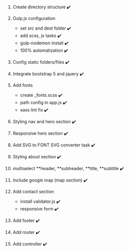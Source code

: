 <!-- :black_circle: -->
<!-- :heavy_check_mark: -->

1. Create directory structure :heavy_check_mark:
2. Gulp.js configuration <br>

   - set src and dest folder :heavy_check_mark:<br>
   - add scss, js tasks :heavy_check_mark:<br>
   - gulp-nodemon install :heavy_check_mark:<br>
   - 100% automatization :heavy_check_mark:<br>

3. Config static folders/files :heavy_check_mark:<br>
4. Integrate bootstrap 5 and jquery :heavy_check_mark:<br>
5. Add fonts <br>

   - create \_fonts.scss :heavy_check_mark:<br>
   - path config in app.js :heavy_check_mark:<br>
   - sass lint fix :heavy_check_mark:<br>

6. Styling nav and hero section :heavy_check_mark:<br>
7. Responsive hero section :heavy_check_mark:<br>
8. Add SVG to FONT SVG converter task :heavy_check_mark:<br>
9. Styling about section :heavy_check_mark:<br>
10. multiselect **header, **subheader, **title, **subtitle :heavy_check_mark:<br>
11. Include google map (map section) :heavy_check_mark:<br>
12. Add contact section

    - install validator.js :heavy_check_mark:<br>
    - responsive form :heavy_check_mark:<br>

13. Add footer :heavy_check_mark:<br>
14. Add router :heavy_check_mark:<br>
15. Add controller :heavy_check_mark:<br>
